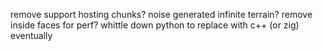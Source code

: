 remove support
hosting
chunks? noise generated infinite terrain?
remove inside faces for perf?
whittle down python to replace with c++ (or zig) eventually 